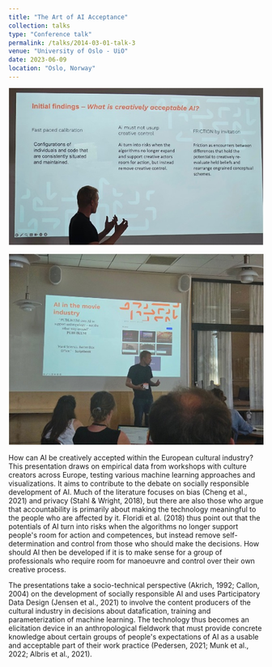 ```yaml
---
title: "The Art of AI Acceptance"
collection: talks
type: "Conference talk"
permalink: /talks/2014-03-01-talk-3
venue: "University of Oslo - UiO"
date: 2023-06-09
location: "Oslo, Norway"
---
```


![NordicSTS](images/NordicSTS.jpg)

![NordicSTS2](images/NordicSTS2.jpg)

How can AI be creatively accepted within the European cultural industry? This presentation draws on empirical data from workshops with culture creators across Europe, testing various machine learning approaches and visualizations. It aims to contribute to the debate on socially responsible development of AI. Much of the literature focuses on bias (Cheng et al., 2021) and privacy (Stahl & Wright, 2018), but there are also those who argue that accountability is primarily about making the technology meaningful to the people who are affected by it. Floridi et al. (2018) thus point out that the potentials of AI turn into risks when the algorithms no longer support people's room for action and competences, but instead remove self-determination and control from those who should make the decisions. How should AI then be developed if it is to make sense for a group of professionals who require room for manoeuvre and control over their own creative process.

The presentations take a socio-technical perspective (Akrich, 1992; Callon, 2004) on the development of socially responsible AI and uses Participatory Data Design (Jensen et al., 2021) to involve the content producers of the cultural industry in decisions about datafication, training and parameterization of machine learning. The technology thus becomes an elicitation device in an anthropological fieldwork that must provide concrete knowledge about certain groups of people's expectations of AI as a usable and acceptable part of their work practice (Pedersen, 2021; Munk et al., 2022; Albris et al., 2021).

